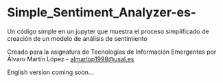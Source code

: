 # Simple_Sentiment_Analyzer-es-
Un código simple en un jupyter que muestra el proceso simplificado de creación de un modelo de análisis de sentimiento

Creado para la asignatura de Tecnologías de Información Emergentes por Álvaro Martín López - almarlop1998@usal.es

English version coming soon...
